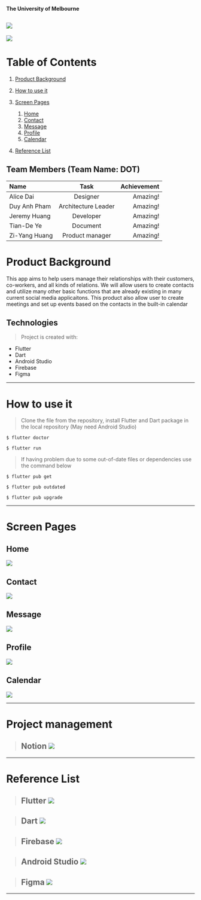 **The University of Melbourne**

![](https://i.imgur.com/pOJ9bCf.png)
---

![](https://i.imgur.com/asWEjsF.png)

# Table of Contents
1. [Product Background](#Product-Background)
2. [How to use it](#How-to-use-it)
3. [Screen Pages](#Screen-Pages)
   1. [Home](#Home)
   2. [Contact](#Contact)
   3. [Message](#Message)
   4. [Profile](#Profile)
   5. [Calendar](#Calendar)

9. [Reference List](#Reference-List)


## Team Members (Team Name: DOT)

| Name            |             Task            |Achievement|
| :---            |            :---:            |      ---: |
| Alice Dai       | Designer                    |  Amazing! |
| Duy Anh Pham    | Architecture Leader         |  Amazing! |
| Jeremy Huang    | Developer        		    |  Amazing! |
| Tian-De Ye      | Document            	    |  Amazing! |
| Zi-Yang Huang   | Product manager      	    |  Amazing! |

# Product Background
This app aims to help users manage their relationships with their customers, co-workers, and all kinds of relations.
We will allow users to create contacts and utilize many other basic functions that are already existing in many current social media applicaitons. This product also allow user to create meetings and set up events based on the contacts in the built-in calendar

	
## Technologies
> Project is created with:
* Flutter
* Dart
* Android Studio
* Firebase
* Figma


---

# How to use it

> Clone the file from the repository, install Flutter and Dart package in the local repository (May need Android Studio)

```
$ flutter doctor

$ flutter run
```

> If having problem due to some out-of-date files or dependencies use the command below

```
$ flutter pub get

$ flutter pub outdated

$ flutter pub upgrade
```

---

# Screen Pages
## Home
![](https://i.imgur.com/4Uk0g6b.png)

## Contact
![](https://i.imgur.com/UcUhL5g.png)

## Message
![](https://i.imgur.com/x8yrV5j.png)

## Profile
![](https://i.imgur.com/MiQ5vpD.png)

## Calendar
![](https://i.imgur.com/6gZRw3q.png)

---

# Project management
> ## Notion   [![](https://i.imgur.com/vBHn9GZ.png)](https://fusheng.notion.site/DOT-IT-Project-Team21-22d5a2591d68424689ce005f63518d34) 

---
# Reference List
> ## Flutter          [![](https://i.imgur.com/amtdKpk.png)](https://flutter.dev/)


> ## Dart             [![](https://i.imgur.com/teNauIo.png)](https://dart.dev/)

> ## Firebase         [![](https://i.imgur.com/ihkDJtn.png)](https://firebase.google.com/)

> ## Android Studio   [![](https://i.imgur.com/n4PIsVR.png)](https://developer.android.com/studio)

> ## Figma            [![](https://i.imgur.com/v54g3Gx.png)](https://www.figma.com/)
---
